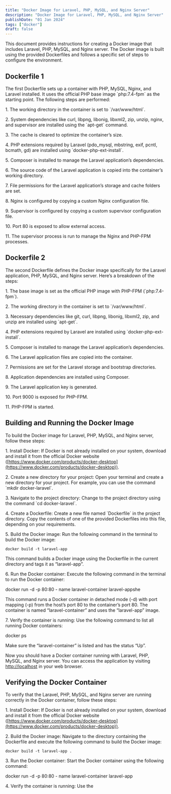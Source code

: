 ```yaml
---
title: "Docker Image for Laravel, PHP, MySQL, and Nginx Server"
description: "Docker Image for Laravel, PHP, MySQL, and Nginx Server"
publishDate: "01 Jan 2024"
tags: ["docker"]
draft: false
---
```


This document provides instructions for creating a Docker image that includes Laravel, PHP, MySQL, and Nginx server. The Docker image is built using the provided Dockerfiles and follows a specific set of steps to configure the environment.

## Dockerfile 1

The first Dockerfile sets up a container with PHP, MySQL, Nginx, and Laravel installed. It uses the official PHP base image \`php:7.4-fpm\` as the starting point. The following steps are performed:

1\. The working directory in the container is set to \`/var/www/html\`.

2\. System dependencies like curl, libpng, libonig, libxml2, zip, unzip, nginx, and supervisor are installed using the \`apt-get\` command.

3\. The cache is cleared to optimize the container’s size.

4\. PHP extensions required by Laravel (pdo_mysql, mbstring, exif, pcntl, bcmath, gd) are installed using \`docker-php-ext-install\`.

5\. Composer is installed to manage the Laravel application’s dependencies.

6\. The source code of the Laravel application is copied into the container’s working directory.

7\. File permissions for the Laravel application’s storage and cache folders are set.

8\. Nginx is configured by copying a custom Nginx configuration file.

9\. Supervisor is configured by copying a custom supervisor configuration file.

10\. Port 80 is exposed to allow external access.

11\. The supervisor process is run to manage the Nginx and PHP-FPM processes.

## Dockerfile 2

The second Dockerfile defines the Docker image specifically for the Laravel application, PHP, MySQL, and Nginx server. Here’s a breakdown of the steps:

1\. The base image is set as the official PHP image with PHP-FPM (\`php:7.4-fpm\`).

2\. The working directory in the container is set to \`/var/www/html\`.

3\. Necessary dependencies like git, curl, libpng, libonig, libxml2, zip, and unzip are installed using \`apt-get\`.

4\. PHP extensions required by Laravel are installed using \`docker-php-ext-install\`.

5\. Composer is installed to manage the Laravel application’s dependencies.

6\. The Laravel application files are copied into the container.

7\. Permissions are set for the Laravel storage and bootstrap directories.

8\. Application dependencies are installed using Composer.

9\. The Laravel application key is generated.

10\. Port 9000 is exposed for PHP-FPM.

11\. PHP-FPM is started.

## Building and Running the Docker Image

To build the Docker image for Laravel, PHP, MySQL, and Nginx server, follow these steps:

1\. Install Docker: If Docker is not already installed on your system, download and install it from the official Docker website ([https://www.docker.com/products/docker-desktop](https://www.docker.com/products/docker-desktop)).

2\. Create a new directory for your project: Open your terminal and create a new directory for your project. For example, you can use the command \`mkdir docker-laravel\`.

3\. Navigate to the project directory: Change to the project directory using the command \`cd docker-laravel\`.

4\. Create a Dockerfile: Create a new file named \`Dockerfile\` in the project directory. Copy the contents of one of the provided Dockerfiles into this file, depending on your requirements.

5\. Build the Docker image: Run the following command in the terminal to build the Docker image:

```
docker build -t laravel-app
```

This command builds a Docker image using the Dockerfile in the current directory and tags it as “laravel-app”.

6\. Run the Docker container: Execute the following command in the terminal to run the Docker container:

docker run -d -p 80:80 - name laravel-container laravel-appshe

This command runs a Docker container in detached mode (-d) with port mapping (-p) from the host’s port 80 to the container’s port 80. The container is named “laravel-container” and uses the “laravel-app” image.

7\. Verify the container is running: Use the following command to list all running Docker containers:

docker ps

Make sure the “laravel-container” is listed and has the status “Up”.

Now you should have a Docker container running with Laravel, PHP, MySQL, and Nginx server. You can access the application by visiting [http://localhost](http://localhost) in your web browser.

## Verifying the Docker Container

To verify that the Laravel, PHP, MySQL, and Nginx server are running correctly in the Docker container, follow these steps:

1\. Install Docker: If Docker is not already installed on your system, download and install it from the official Docker website ([https://www.docker.com/products/docker-desktop](https://www.docker.com/products/docker-desktop)).

2\. Build the Docker image: Navigate to the directory containing the Dockerfile and execute the following command to build the Docker image:

```
docker build -t laravel-app .
```

3\. Run the Docker container: Start the Docker container using the following command:

docker run -d -p 80:80 - name laravel-container laravel-app

4\. Verify the container is running: Use the
